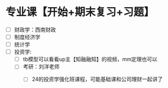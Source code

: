 # 专业课【开始+期末复习+习题】
- [ ] 财政学：西南财政
- [ ] 制度经济学
- [ ] 统计学
- [ ] 投资学:
	- [ ] tb模型可以看看up主【知融融知】的视频，mm定理也可以
	- [ ] 考研：刘洋老师
		- [ ] 24的投资学强化班课程，可能基础课和公司理财一起讲了


